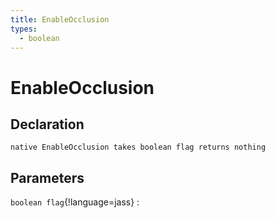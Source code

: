 ```yaml
---
title: EnableOcclusion
types:
  - boolean
---
```


# EnableOcclusion

## Declaration

```jass
native EnableOcclusion takes boolean flag returns nothing
```

## Parameters
`boolean flag`{!language=jass}
: 
